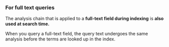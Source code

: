 ### For full text queries

The analysis chain that is applied to a **full-text field during indexing** is **also used at search time.** 

When you query a full-text field, the query text undergoes the same analysis before the terms are looked up in the index.